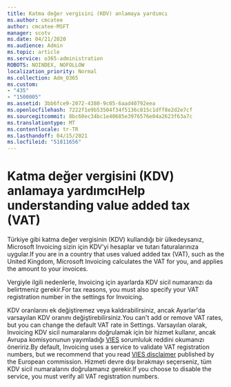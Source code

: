 ```yaml
---
title: Katma değer vergisini (KDV) anlamaya yardımcı
ms.author: cmcatee
author: cmcatee-MSFT
manager: scotv
ms.date: 04/21/2020
ms.audience: Admin
ms.topic: article
ms.service: o365-administration
ROBOTS: NOINDEX, NOFOLLOW
localization_priority: Normal
ms.collection: Adm_O365
ms.custom:
- "435"
- "1500005"
ms.assetid: 3bb6fce9-2072-4380-9c05-6aad40792eea
ms.openlocfilehash: 7222f1e9b53504f34f5136c815c1dff8e2d2e7cf
ms.sourcegitcommit: 8bc60ec34bc1e40685e3976576e04a2623f63a7c
ms.translationtype: MT
ms.contentlocale: tr-TR
ms.lasthandoff: 04/15/2021
ms.locfileid: "51811656"
---
```

# <a name="help-understanding-value-added-tax-vat"></a><span data-ttu-id="42831-102">Katma değer vergisini (KDV) anlamaya yardımcı</span><span class="sxs-lookup"><span data-stu-id="42831-102">Help understanding value added tax (VAT)</span></span>

<span data-ttu-id="42831-103">Türkiye gibi katma değer vergisinin (KDV) kullandığı bir ülkedeysanız, Microsoft Invoicing sizin için KDV'yi hesaplar ve tutarı faturalarınıza uygular.</span><span class="sxs-lookup"><span data-stu-id="42831-103">If you are in a country that uses valued added tax (VAT), such as the United Kingdom, Microsoft Invoicing calculates the VAT for you, and applies the amount to your invoices.</span></span>
  
<span data-ttu-id="42831-104">Vergiyle ilgili nedenlerle, Invoicing için ayarlarda KDV sicil numaranızı da belirtmeniz gerekir.</span><span class="sxs-lookup"><span data-stu-id="42831-104">For tax reasons, you must also specify your VAT registration number in the settings for Invoicing.</span></span>
  
<span data-ttu-id="42831-105">KDV oranlarını ek değiştiremez veya kaldırabilirsiniz, ancak Ayarlar'da varsayılan KDV oranını değiştirebilirsiniz.</span><span class="sxs-lookup"><span data-stu-id="42831-105">You can't add or remove VAT rates, but you can change the default VAT rate in Settings.</span></span> <span data-ttu-id="42831-106">Varsayılan olarak, Invoicing KDV sicil numaralarını doğrulamak için bir hizmet kullanır, ancak Avrupa komisyonunun yayımladığı [VIES](https://go.microsoft.com/fwlink/?LinkID=841741) sorumluluk reddini okumanızı öneririz.</span><span class="sxs-lookup"><span data-stu-id="42831-106">By default, Invoicing uses a service to validate VAT registration numbers, but we recommend that you read [VIES disclaimer](https://go.microsoft.com/fwlink/?LinkID=841741) published by the European commission.</span></span> <span data-ttu-id="42831-107">Hizmeti devre dışı bırakmayı seçerseniz, tüm KDV sicil numaralarını doğrulamanız gerekir.</span><span class="sxs-lookup"><span data-stu-id="42831-107">If you choose to disable the service, you must verify all VAT registration numbers.</span></span>